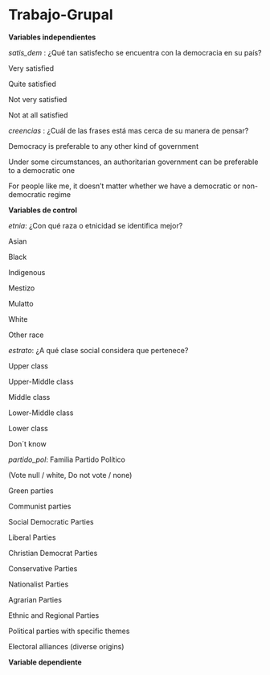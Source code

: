 # Trabajo-Grupal
**Variables independientes**

*satis_dem* : ¿Qué tan satisfecho se encuentra con la democracia en su país?

Very satisfied 

Quite satisfied 

Not very satisfied 

Not at all satisfied 

*creencias* : ¿Cuál de las frases está mas cerca de su manera de pensar? 

Democracy is preferable to any other kind of government 

Under some circumstances, an authoritarian government can be preferable to a democratic one 

For people like me, it doesn’t matter whether we have a democratic or non-democratic regime 

**Variables de control**

*etnia*: ¿Con qué raza o etnicidad se identifica mejor?

Asian 

Black 

Indigenous 

Mestizo 

Mulatto 

White 

Other race 

*estrato*: ¿A qué clase social considera que pertenece? 

Upper class 

Upper-Middle class 

Middle class 

Lower-Middle class 

Lower class 

Don´t know

*partido_pol*: Familia Partido Político 

(Vote null / white, Do not vote / none) 

Green parties 

Communist parties 

Social Democratic Parties 

Liberal Parties 

Christian Democrat Parties 

Conservative Parties 

Nationalist Parties 

Agrarian Parties 

Ethnic and Regional Parties 

Political parties with specific themes 

Electoral alliances (diverse origins) 

**Variable dependiente** 
